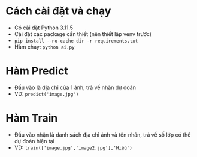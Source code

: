# Cách cài đặt và chạy
- Có cài đặt Python 3.11.5
- Cài đặt các package cần thiết (nên thiết lập venv trước)
- `pip install --no-cache-dir -r requirements.txt`
- Hàm chạy: `python ai.py`

# Hàm Predict

- Đầu vào là địa chỉ của 1 ảnh, trả về nhãn dự đoán
- VD: `predict('image.jpg')`

# Hàm Train

- Đầu vào nhận là danh sách địa chỉ ảnh và tên nhãn, trả về số lớp có thể dự đoán hiện tại
- VD: `train(['image.jpg','image2.jpg'],'Hiếu')`
